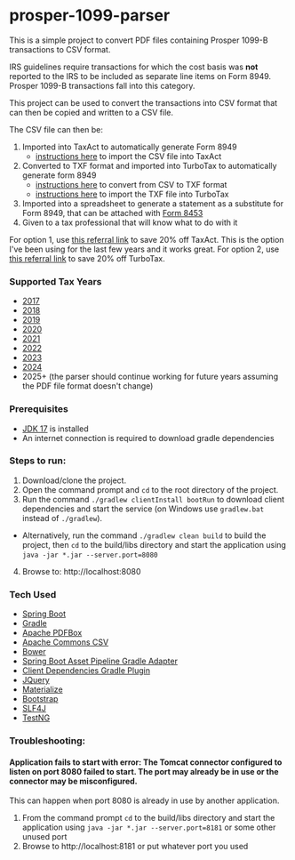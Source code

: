 # prosper-1099-parser
This is a simple project to convert PDF files containing Prosper 1099-B transactions to CSV format.

IRS guidelines require transactions for which the cost basis was **not** reported to the IRS to be included as separate line items on Form 8949. Prosper 1099-B transactions fall into this category.

This project can be used to convert the transactions into CSV format that can then be copied and written to a CSV file.

The CSV file can then be:
1. Imported into TaxAct to automatically generate Form 8949
    - [instructions here](https://www.taxact.com/support/881/2017/how-to-import-stock-information-using-a-csv-file-from-your-broker) to import the CSV file into TaxAct
2. Converted to TXF format and imported into TurboTax to automatically generate form 8949
    - [instructions here](https://github.com/MThoma202/prosper-1099-parser/issues/9) to convert from CSV to TXF format
    - [instructions here](https://ttlc.intuit.com/community/entering-importing/help/how-do-i-import-from-the-txf-file/00/25642) to import the TXF file into TurboTax
3. Imported into a spreadsheet to generate a statement as a substitute for Form 8949, that can be attached with [Form 8453](https://www.irs.gov/pub/irs-pdf/f8453.pdf)
4. Given to a tax professional that will know what to do with it

For option 1, use [this referral link](https://refer.taxact.com/s/MarkThomas14) to save 20% off TaxAct. This is the option I've been using for the last few years and it works great.
For option 2, use [this referral link](https://turbo.tax/tm7e7s3c) to save 20% off TurboTax.

### Supported Tax Years
- [2017]
- [2018]
- [2019]
- [2020]
- [2021]
- [2022]
- [2023]
- [2024]
- 2025+ (the parser should continue working for future years assuming the PDF file format doesn't change)

### Prerequisites
- [JDK 17] is installed
- An internet connection is required to download gradle dependencies

### Steps to run:
1. Download/clone the project. 
2. Open the command prompt and `cd` to the root directory of the project.
3. Run the command `./gradlew clientInstall bootRun` to download client dependencies and start the service (on Windows use `gradlew.bat` instead of `./gradlew`).
  - Alternatively, run the command `./gradlew clean build` to build the project, then `cd` to the build/libs directory and start the application using `java -jar *.jar --server.port=8080`
4. Browse to: http://localhost:8080

### Tech Used
* [Spring Boot]
* [Gradle]
* [Apache PDFBox]
* [Apache Commons CSV]
* [Bower]
* [Spring Boot Asset Pipeline Gradle Adapter]
* [Client Dependencies Gradle Plugin]
* [JQuery]
* [Materialize]
* [Bootstrap]
* [SLF4J]
* [TestNG]

### Troubleshooting:
#### Application fails to start with error: The Tomcat connector configured to listen on port 8080 failed to start. The port may already be in use or the connector may be misconfigured.
This can happen when port 8080 is already in use by another application.
1. From the command prompt `cd` to the build/libs directory and start the application using `java -jar *.jar --server.port=8181` or some other unused port
2. Browse to http://localhost:8181 or put whatever port you used

[2017]: https://www.irs.gov/pub/irs-prior/i8949--2017.pdf
[2018]: https://www.irs.gov/pub/irs-prior/i8949--2018.pdf
[2019]: https://www.irs.gov/pub/irs-prior/i8949--2019.pdf
[2020]: https://www.irs.gov/pub/irs-prior/i8949--2020.pdf
[2021]: https://www.irs.gov/pub/irs-prior/i8949--2021.pdf
[2022]: https://www.irs.gov/pub/irs-prior/i8949--2022.pdf
[2023]: https://www.irs.gov/pub/irs-prior/i8949--2023.pdf
[2024]: https://www.irs.gov/pub/irs-prior/i8949--2024.pdf
[JDK 17]: https://adoptium.net/temurin/releases/?version=17
[Spring Boot]: http://projects.spring.io/spring-boot/
[Gradle]: http://gradle.org/
[Apache PDFBox]: https://pdfbox.apache.org/
[Apache Commons CSV]: https://commons.apache.org/proper/commons-csv/
[Bower]: https://github.com/bower/bower
[Spring Boot Asset Pipeline Gradle Adapter]: https://github.com/bertramdev/asset-pipeline/tree/master/asset-pipeline-spring-boot    
[Client Dependencies Gradle Plugin]: https://github.com/craigburke/client-dependencies-gradle
[JQuery]: https://github.com/jquery/jquery
[Materialize]: https://github.com/Dogfalo/materialize
[Bootstrap]: https://github.com/twbs/bootstrap
[SLF4J]: https://github.com/qos-ch/slf4j
[TestNG]: http://github.com/cbeust/testng/
